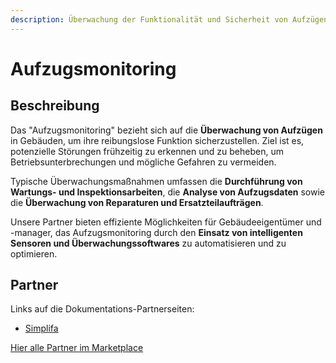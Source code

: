 ```yaml
---
description: Überwachung der Funktionalität und Sicherheit von Aufzügen
---
```


# Aufzugsmonitoring

## Beschreibung

Das "Aufzugsmonitoring" bezieht sich auf die **Überwachung von Aufzügen** in Gebäuden, um ihre reibungslose Funktion sicherzustellen. Ziel ist es, potenzielle Störungen frühzeitig zu erkennen und zu beheben, um Betriebsunterbrechungen und mögliche Gefahren zu vermeiden.&#x20;

Typische Überwachungsmaßnahmen umfassen die **Durchführung von Wartungs- und Inspektionsarbeiten**, die **Analyse von Aufzugsdaten** sowie die **Überwachung von Reparaturen und Ersatzteilaufträgen**.

Unsere Partner bieten effiziente Möglichkeiten für Gebäudeeigentümer und -manager, das Aufzugsmonitoring durch den **Einsatz von intelligenten Sensoren und Überwachungssoftwares** zu automatisieren und zu optimieren.&#x20;

## Partner

Links auf die Dokumentations-Partnerseiten:

* [Simplifa](../partner-and-apps/simplifa.md)

[Hier alle Partner im Marketplace](https://marketplace.aareon.com/de/category/lift-management)
